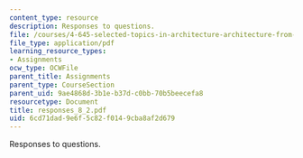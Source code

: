 ```yaml
---
content_type: resource
description: Responses to questions.
file: /courses/4-645-selected-topics-in-architecture-architecture-from-1750-to-the-present-fall-2004/6cd71dad9e6f5c82f0149cba8af2d679_responses_8_2.pdf
file_type: application/pdf
learning_resource_types:
- Assignments
ocw_type: OCWFile
parent_title: Assignments
parent_type: CourseSection
parent_uid: 9ae4868d-3b1e-b37d-c0bb-70b5beecefa8
resourcetype: Document
title: responses_8_2.pdf
uid: 6cd71dad-9e6f-5c82-f014-9cba8af2d679
---
```

Responses to questions.

